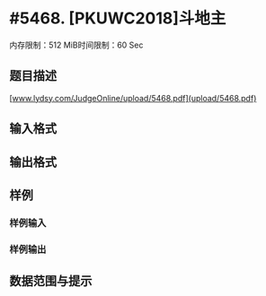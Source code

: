 # #5468. [PKUWC2018]斗地主

内存限制：512 MiB时间限制：60 Sec

## 题目描述

 [www.lydsy.com/JudgeOnline/upload/5468.pdf](upload/5468.pdf)

## 输入格式

## 输出格式

## 样例

### 样例输入

### 样例输出

## 数据范围与提示
